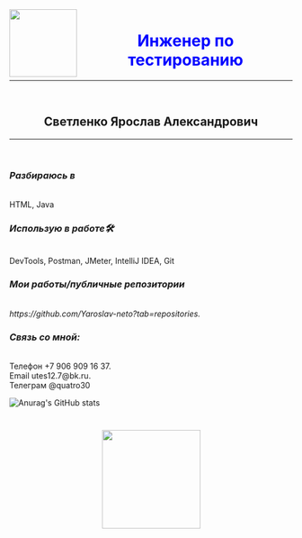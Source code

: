  <image src="IMG_8745.jpg" alt="" align="left" height="120"/>

  <h1 style= "text-align: center; color:blue"> Инженер по тестированию</h1>
<hr>   <br>
  <h2 style="text-align: center;">Светленко Ярослав Александрович </h2>
  <hr><br>
  <h3 style="text-align: left;"><i>Разбираюсь в</i></h3> <br>
 HTML, Java<br>
  <h3 style="text-align: left"><i>Использую в работе🛠</i></h3> <br>
DevTools, Postman, JMeter, IntelliJ IDEA, Git <br>
 <h3 style="text-align: left"><i>Мои работы/публичные репозитории</i></h3><br>
 <i>https://github.com/Yaroslav-neto?tab=repositories.</i> <br>
 <h3 style="text-align: left"><i>Связь со мной:</i></h3> <br>
 Телефон +7 906 909 16 37.  <br>
 Email utes12.7@bk.ru.     <br>
 Телеграм @quatro30
 
 
![Anurag's GitHub stats](https://github-readme-stats.vercel.app/api?username=Yaroslav-neto&show_icons=true&theme=transparent)
 
 
<div align="center" style="margin: 40px 0">
   <a href="https://github.com/Yaroslav-neto/github-profile-views-counter">
       <img width="175px" src="https://komarev.com/ghpvc/?username=Yaroslav-neto&color=DE002D">
   </a>
</div>

